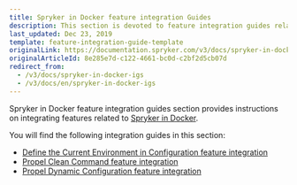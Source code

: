 ```yaml
---
title: Spryker in Docker feature integration Guides
description: This section is devoted to feature integration guides related to Spryker in Docker.
last_updated: Dec 23, 2019
template: feature-integration-guide-template
originalLink: https://documentation.spryker.com/v3/docs/spryker-in-docker-igs
originalArticleId: 8e285e7d-c122-4661-bc0d-c2bf2d5cb07d
redirect_from:
  - /v3/docs/spryker-in-docker-igs
  - /v3/docs/en/spryker-in-docker-igs
---
```


Spryker in Docker feature integration guides section provides instructions on integrating features related to [Spryker in Docker](/docs/scos/dev/the-docker-sdk/{{page.version}}/the-docker-sdk.html).

You will find the following integration guides in this section:

* [Define the Current Environment in Configuration feature integration](/docs/scos/dev/technical-enhancements/environment-configuration-enhancement.html)
* [Propel Clean Command feature integration](/docs/scos/dev/feature-integration-guides/{{page.version}}/spryker-in-docker/propel-clean-command-feature-integration.html)
* [Propel Dynamic Configuration feature integration](/docs/scos/dev/technical-enhancements/dynamic-propel-configuration.html)
